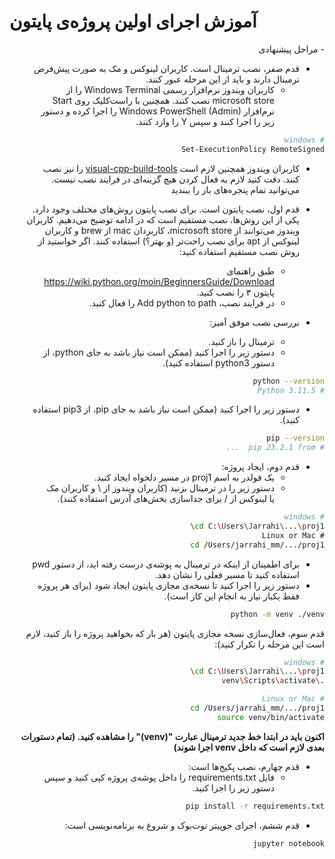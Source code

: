 # آموزش اجرای اولین پروژه‌ی پایتون
<div dir='rtl'>
- مراحل پیشنهادی
  
- قدم صفر، نصب ترمینال است. کاربران لینوکس و مک به صورت پیش‌فرض ترمینال دارند و باید از این مرحله عبور کنند. 
  - کاربران ویندوز نرم‌افزار رسمی Windows Terminal را از microsoft store نصب کنند. همچنین با راست‌کلیک روی Start نرم‌افزار Windows PowerShell (Admin) را اجرا کرده و دستور زیر را اجرا کنند و سپس Y را وارد کنند.
```bash
# windows
Set-ExecutionPolicy RemoteSigned
```



  - کاربران ویندوز همچنین لازم است [visual-cpp-build-tools](https://visualstudio.microsoft.com/visual-cpp-build-tools/) را نیز نصب کنند. دقت کنید لازم به فعال کردن هیچ گزینه‌ای در فرایند نصب نیست. می‌توانید تمام پنجره‌های باز را ببندید


- قدم اول، نصب پایتون است. برای نصب پایتون روش‌های مختلف وجود دارد. یکی از این روش‌ها، نصب مستقیم است که در ادامه توضیح می‌دهیم. کاربران ویندوز می‌توانند از microsoft store، کاربردان mac از brew و کاربران لینوکس از apt برای نصب راحت‌تر (و بهتر؟) استفاده کنند. اگر خواستید از روش نصب مستقیم استفاده کنید:
  - طبق راهنمای https://wiki.python.org/moin/BeginnersGuide/Download پایتون ۳ را نصب کنید.
  - در فرایند نصب، Add python to path را فعال کنید.

- بررسی نصب موفق آمیز:
  - ترمینال را باز کنید.
  - دستور زیر را اجرا کنید (ممکن است نیاز باشد به جای python، از دستور python3 استفاده کنید).


```bash
python --version
# Python 3.11.5
```
  - دستور زیر را اجرا کنید (ممکن است نیاز باشد به جای pip، از pip3 استفاده کنید).
```bash
pip --version
# pip 23.2.1 from  ...
```
- قدم دوم، ایجاد پروژه:
  - یک فولدر به اسم proj1 در مسیر دلخواه ایجاد کنید.
  - دستور زیر را در ترمینال بزنید (کاربران ویندوز از \ و کاربران مک یا لینوکس از / برای جداسازی بخش‌های آدرس استفاده کنند).
```bash
# windows
cd C:\Users\Jarrahi\...\proj1\
# Linux or Mac
cd /Users/jarrahi_mm/.../proj1
```
  - برای اطمینان از اینکه در ترمینال به پوشه‌ی درست رفته اید، از دستور pwd استفاده کنید تا مسیر فعلی را نشان دهد.
  - دستور زیر را اجرا کنید تا نسخه‌ی مجازی پایتون ایجاد شود (برای هر پروژه فقط یکبار نیاز به انجام این کار است).
```bash
python -m venv ./venv
```

قدم سوم، فعال‌سازی نسخه مجازی پایتون (هر بار که بخواهید پروژه را باز کنید، لازم است این مرحله را تکرار کنید):

```bash
# windows
cd C:\Users\Jarrahi\...\proj1\
.\venv\Scripts\activate

# Linux or Mac
cd /Users/jarrahi_mm/.../proj1
source venv/bin/activate
```
**اکنون باید در ابتدا خط جدید ترمینال عبارت "(venv)" را مشاهده کنید. (تمام دستورات بعدی لازم است که داخل venv اجرا شوند)**


- قدم چهارم، نصب پکیج‌ها است:
  - فایل requirements.txt را داخل پوشه‌ی پروژه کپی کنید و سپس دستور زیر را اجرا کنید.

```bash
pip install -r requirements.txt
```
- قدم ششم، اجرای جوپیتر نوت‌بوک و شروع به برنامه‌نویسی است:
```bash
jupyter notebook
```
</div>
